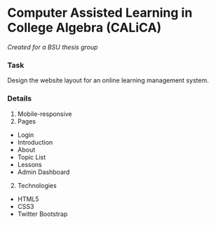 # Computer Assisted Learning in College Algebra (CALiCA)
*Created for a BSU thesis group*

### Task
Design the website layout for an online learning management system.

### Details
1. Mobile-responsive
3. Pages  
  * Login
  * Introduction
  * About
  * Topic List
  * Lessons
  * Admin Dashboard 
2. Technologies
  * HTML5
  * CSS3
  * Twitter Bootstrap
